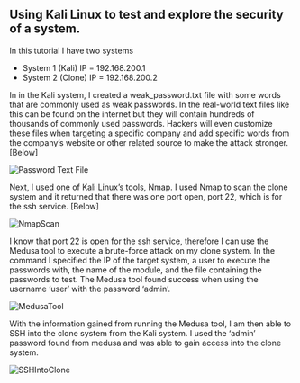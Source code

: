 ## Using Kali Linux to test and explore the security of a system.

In this tutorial I have two systems
 - System 1 (Kali) IP = 192.168.200.1
 - System 2 (Clone) IP = 192.168.200.2

In in the Kali system, I created a weak_password.txt file with some words that are commonly used as weak passwords. In the real-world text files like this can be found on the internet but they will contain hundreds of thousands of commonly used passwords. Hackers will even customize these files when targeting a specific company and add specific words from the company’s website or other related source to make the attack stronger. [Below]

![Password Text File](https://user-images.githubusercontent.com/60529599/205744565-e9b285a2-af52-4ced-9899-42f0cb227e4d.png)

Next, I used one of Kali Linux’s tools, Nmap. I used Nmap to scan the clone system and it returned that there was one port open, port 22, which is for the ssh service. [Below]

![NmapScan](https://user-images.githubusercontent.com/60529599/205745555-3871d195-960b-471c-8d76-59019aa9aeb0.png)

I know that port 22 is open for the ssh service, therefore I can use the Medusa tool to execute a brute-force attack on my clone system. In the command I specified the IP of the target system, a user to execute the passwords with, the name of the module, and the file containing the passwords to test. The Medusa tool found success when using the username ‘user’ with the password ‘admin’. 

![MedusaTool](https://user-images.githubusercontent.com/60529599/205746317-a8ad5333-9903-4101-90c6-31f29312c39c.png)

With the information gained from running the Medusa tool, I am then able to SSH into the clone system from the Kali system. I used the ‘admin’ password found from medusa and was able to gain access into the clone system.

![SSHIntoClone](https://user-images.githubusercontent.com/60529599/205746559-f8453d54-65c3-4833-a3e3-ef07e09cf87b.png)
